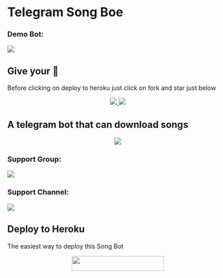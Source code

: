 # Telegram Song Boe

### Demo Bot:
<a href="https://t.me/ZKSongBot"><img src="https://img.shields.io/badge/Demo-Telegram%20Bot-red.svg?logo=telegram"></a>

## Give your 💙

Before clicking on deploy to heroku just click on fork and star just below

<p align="center">
  <a href="https://github.com/lshaimusic/tgsongbot/fork">
    <img src="https://img.shields.io/github/forks/lushaimusic/tgsongbotBot?label=Fork&style=social">
    
  </a>
  <a href="https://github.com/lushaimusic/tgsongbot">
    <img src="https://img.shields.io/github/stars/lushaimusic/tgsongbot?style=social">
  </a>
</p>

## A telegram bot that can download songs
<p align="center">
  <img src="https://telegra.ph/file/78fe41cc88d0b8a472ef0.jpg">
</p>

### Support Group:
<a href="https://t.me/tgVCSets"><img src="https://img.shields.io/badge/Telegram-Join%20Telegram%20Group-blue.svg?logo=telegram"></a>
### Support Channel:
<a href="https://t.me/LushaiMusic"><img src="https://img.shields.io/badge/Telegram-Join%20Telegram%20Channel-red.svg?logo=telegram"></a>

## Deploy to Heroku

The easiest way to deploy this Song Bot
<p align="center"><a href="https://heroku.com/deploy?template=https://github.com/lushaimusic/tgsongbot"> <img src="https://img.shields.io/badge/Deploy%20To%20Heroku-blueviolet?style=for-the-badge&logo=heroku" width="210" height="34.45"/></a></p>
